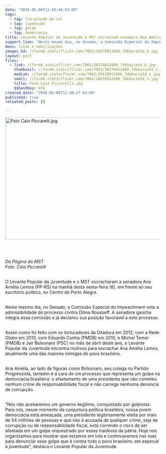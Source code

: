 ```yaml
---
date: "2016-05-06T11:45:46-03:00"
tags:
  - tag: rio-grande-do-sul
  - tag: juventude
  - tag: golpe
  - tag: democracia
title: Levante Popular da Juventude e MST escracham senadora Ana Amélia no RS
support_line: "Neste mesmo dia, no Senado, a Comissão Especial do Impeachment vota a admissibilidade do processo contra Dilma Rousseff. A senadora gaúcha integra essa comissão e já declarou sua posição favorável a este processo."
menu: lutas e mobilizações
images_hd: //farm8.staticflickr.com/7063/26578912600_7db5ac1e5d_b.jpg
layout: post
files:
  - link: //farm8.staticflickr.com/7063/26578912600_7db5ac1e5d_b.jpg
    thumbnail: //farm8.staticflickr.com/7063/26578912600_7db5ac1e5d_t.jpg
    medium: //farm8.staticflickr.com/7063/26578912600_7db5ac1e5d_z.jpg
    small: //farm8.staticflickr.com/7063/26578912600_7db5ac1e5d_n.jpg
    title: Foto Caio Piccarelli.jpg
    $$hashKey: 07G
created_date: "2016-05-06T11:48:27-03:00"
published: true
releated_posts: []

---
```

<p><img alt="Foto Caio Piccarelli.jpg" height="394" src="//farm8.staticflickr.com/7063/26578912600_7db5ac1e5d_b.jpg" width="700" /></p>

<p>&nbsp;</p>

<p><br />
<em>Da P&aacute;gina do MST<br />
Foto: Caio Piccarelli</em></p>

<p><br />
O Levante Popular da Juventude e o MST escracharam a senadora Ana Am&eacute;lia Lemos (PP-RS) na manh&atilde; desta sexta-feira (6), em frente ao seu escrit&oacute;rio pol&iacute;tico, no Centro de Porto Alegre.</p>

<p><br />
Neste mesmo dia, no Senado, a Comiss&atilde;o Especial do Impeachment vota a admissibilidade do processo contra Dilma Rousseff. A senadora ga&uacute;cha integra essa comiss&atilde;o e j&aacute; declarou sua posi&ccedil;&atilde;o favor&aacute;vel a este processo.</p>

<p><br />
Assim como foi feito com os torturadores da Ditadura em 2012, com a Rede Globo em 2013, com Eduardo Cunha (PMDB) em 2015, e Michel Temer (PMDB) e Jair Bolsonaro (PSC) no m&ecirc;s de abril deste ano, o Levante Popular da Juventude encontra motivos para escrachar Ana Am&eacute;lia Lemos, atualmente uma das maiores inimigas do povo brasileiro.</p>

<p><br />
Ana Am&eacute;lia, ao lado de figuras como Bolsonaro, seu colega no Partido Progressista, tamb&eacute;m &eacute; a cara de um processo que representa um golpe na democracia brasileira: o afastamento de uma presidenta que n&atilde;o cometeu nenhum crime de responsabilidade fiscal e n&atilde;o carrega nenhuma den&uacute;ncia de corrup&ccedil;&atilde;o.</p>

<p><br />
&ldquo;N&oacute;s n&atilde;o aceitaremos um governo ileg&iacute;timo, conquistado por golpistas. Para n&oacute;s, nesse momento da conjuntura pol&iacute;tica brasileira, nossa jovem democracia est&aacute; amea&ccedil;ada, uma presidente legitimamente eleita por mais de 54 milh&otilde;es de pessoas e que n&atilde;o &eacute; acusada de qualquer crime, seja de corrup&ccedil;&atilde;o ou de responsabilidade fiscal, est&aacute; correndo o risco de ser afastada em um golpe orquestrado por esses traidores da p&aacute;tria. Hoje nos organizamos para mostrar que estamos em luta e continuaremos nas ruas para denunciar esse golpe que &eacute; contra todo o povo brasileiro, em especial a juventude&rdquo;, destaca o Levante Popular da Juventude.</p>
